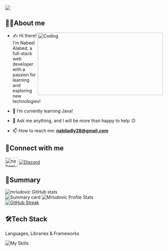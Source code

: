 <img src="https://user-images.githubusercontent.com/102895718/235372419-3351a566-9852-4037-8e96-edd7d9f3b099.gif">

<h2>👨‍💻About me</h2>

<img align="right" alt="Coding" width="400" height="200" src="https://user-images.githubusercontent.com/102895718/235562252-83b1c16d-c59d-4b89-b503-d008c199e9e0.gif">

- ✍ Hi there! I'm Nabeel Alabed, a full-stack web developer with a passion for learning and exploring new technologies!

- 🌱 I’m currently learning Java!

- 💬 Ask me anything, and I will be more than happy to help :D
  
- 📫 How to reach me: **nabiladly28@gmail.com**

<h2>👋Connect with me</h2>

<p align="left">
  <a href="https://linkedin.com/in/nabeel-alabed" target="blank"><img align="center" src="https://raw.githubusercontent.com/rahuldkjain/github-profile-readme-generator/master/src/images/icons/Social/linked-in-alt.svg" alt="nabeel-alabed" height="30" width="40" /></a>
  <a href="https://discordapp.com/users/mrludovic#1040"><img align="center" src="https://skillicons.dev/icons?i=discord" alt="Discord" /></a>
</p>



<h2>📝Summary</h2>

![mrludovic GitHub stats](https://github-profile-summary-cards.vercel.app/api/cards/profile-details?username=mrludovicc&theme=github_dark)
<br/>
![Summary card](http://github-profile-summary-cards.vercel.app/api/cards/repos-per-language?username=mrludovicc&theme=github_dark)
![Mrludovic Profile Stats](http://github-profile-summary-cards.vercel.app/api/cards/stats?username=mrludovicc&theme=github_dark)
<br/>
[![GitHub Streak](https://streak-stats.demolab.com/?user=mrludovicc&theme=github_dark)](https://git.io/streak-stats)

<h2>🛠Tech Stack</h2>

Languages, Libraries & Frameworks

![My Skills](https://skillicons.dev/icons?i=js,nodejs,react,ruby,rails,jquery,html,css,postgres,react,express,space,bootstrap,sass,materialui,netlify,space,space,git,github,jest,space,space,space,vscode,stackoverflow,space,space,space,space,regex&perline=6)

